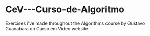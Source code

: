 # CeV---Curso-de-Algoritmo
Exercises i've made throughout the Algorithms course by Gustavo Guanabara on Curso em Video website.
